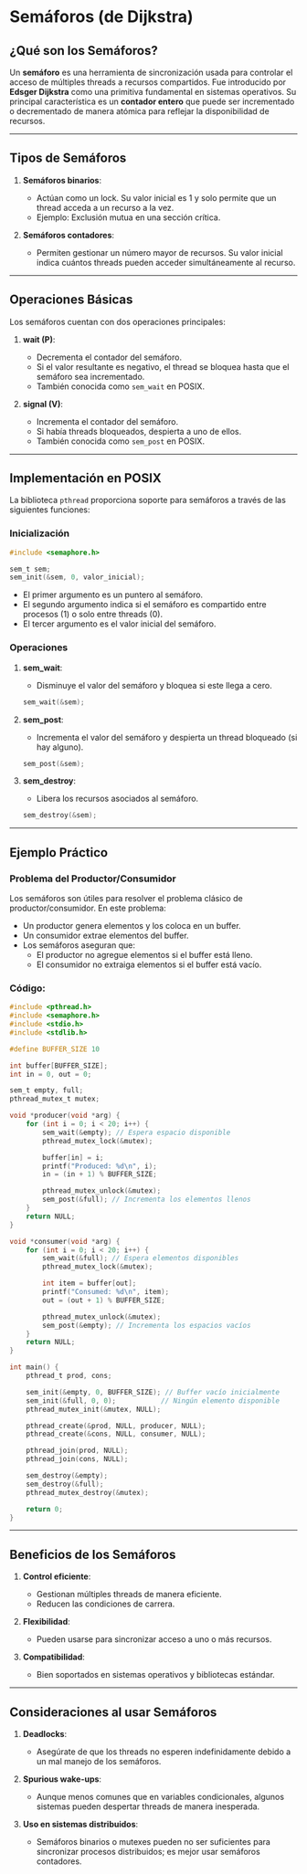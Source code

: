 
# Semáforos (de Dijkstra)

## ¿Qué son los Semáforos?
Un **semáforo** es una herramienta de sincronización usada para controlar el acceso de múltiples threads a recursos compartidos. Fue introducido por **Edsger Dijkstra** como una primitiva fundamental en sistemas operativos. Su principal característica es un **contador entero** que puede ser incrementado o decrementado de manera atómica para reflejar la disponibilidad de recursos.

---

## Tipos de Semáforos
1. **Semáforos binarios**:
   - Actúan como un lock. Su valor inicial es 1 y solo permite que un thread acceda a un recurso a la vez.
   - Ejemplo: Exclusión mutua en una sección crítica.

2. **Semáforos contadores**:
   - Permiten gestionar un número mayor de recursos. Su valor inicial indica cuántos threads pueden acceder simultáneamente al recurso.

---

## Operaciones Básicas
Los semáforos cuentan con dos operaciones principales:
1. **wait (P)**:
   - Decrementa el contador del semáforo.
   - Si el valor resultante es negativo, el thread se bloquea hasta que el semáforo sea incrementado.
   - También conocida como `sem_wait` en POSIX.

2. **signal (V)**:
   - Incrementa el contador del semáforo.
   - Si había threads bloqueados, despierta a uno de ellos.
   - También conocida como `sem_post` en POSIX.

---

## Implementación en POSIX
La biblioteca `pthread` proporciona soporte para semáforos a través de las siguientes funciones:

### Inicialización
```c
#include <semaphore.h>

sem_t sem;
sem_init(&sem, 0, valor_inicial);
```
- El primer argumento es un puntero al semáforo.
- El segundo argumento indica si el semáforo es compartido entre procesos (1) o solo entre threads (0).
- El tercer argumento es el valor inicial del semáforo.

### Operaciones
1. **sem_wait**:
   - Disminuye el valor del semáforo y bloquea si este llega a cero.
   ```c
   sem_wait(&sem);
   ```

2. **sem_post**:
   - Incrementa el valor del semáforo y despierta un thread bloqueado (si hay alguno).
   ```c
   sem_post(&sem);
   ```

3. **sem_destroy**:
   - Libera los recursos asociados al semáforo.
   ```c
   sem_destroy(&sem);
   ```

---

## Ejemplo Práctico
### Problema del Productor/Consumidor
Los semáforos son útiles para resolver el problema clásico de productor/consumidor. En este problema:
- Un productor genera elementos y los coloca en un buffer.
- Un consumidor extrae elementos del buffer.
- Los semáforos aseguran que:
  - El productor no agregue elementos si el buffer está lleno.
  - El consumidor no extraiga elementos si el buffer está vacío.

### Código:
```c
#include <pthread.h>
#include <semaphore.h>
#include <stdio.h>
#include <stdlib.h>

#define BUFFER_SIZE 10

int buffer[BUFFER_SIZE];
int in = 0, out = 0;

sem_t empty, full;
pthread_mutex_t mutex;

void *producer(void *arg) {
    for (int i = 0; i < 20; i++) {
        sem_wait(&empty); // Espera espacio disponible
        pthread_mutex_lock(&mutex);

        buffer[in] = i;
        printf("Produced: %d\n", i);
        in = (in + 1) % BUFFER_SIZE;

        pthread_mutex_unlock(&mutex);
        sem_post(&full); // Incrementa los elementos llenos
    }
    return NULL;
}

void *consumer(void *arg) {
    for (int i = 0; i < 20; i++) {
        sem_wait(&full); // Espera elementos disponibles
        pthread_mutex_lock(&mutex);

        int item = buffer[out];
        printf("Consumed: %d\n", item);
        out = (out + 1) % BUFFER_SIZE;

        pthread_mutex_unlock(&mutex);
        sem_post(&empty); // Incrementa los espacios vacíos
    }
    return NULL;
}

int main() {
    pthread_t prod, cons;

    sem_init(&empty, 0, BUFFER_SIZE); // Buffer vacío inicialmente
    sem_init(&full, 0, 0);           // Ningún elemento disponible
    pthread_mutex_init(&mutex, NULL);

    pthread_create(&prod, NULL, producer, NULL);
    pthread_create(&cons, NULL, consumer, NULL);

    pthread_join(prod, NULL);
    pthread_join(cons, NULL);

    sem_destroy(&empty);
    sem_destroy(&full);
    pthread_mutex_destroy(&mutex);

    return 0;
}
```

---

## Beneficios de los Semáforos
1. **Control eficiente**:
   - Gestionan múltiples threads de manera eficiente.
   - Reducen las condiciones de carrera.

2. **Flexibilidad**:
   - Pueden usarse para sincronizar acceso a uno o más recursos.

3. **Compatibilidad**:
   - Bien soportados en sistemas operativos y bibliotecas estándar.

---

## Consideraciones al usar Semáforos
1. **Deadlocks**:
   - Asegúrate de que los threads no esperen indefinidamente debido a un mal manejo de los semáforos.

2. **Spurious wake-ups**:
   - Aunque menos comunes que en variables condicionales, algunos sistemas pueden despertar threads de manera inesperada.

3. **Uso en sistemas distribuidos**:
   - Semáforos binarios o mutexes pueden no ser suficientes para sincronizar procesos distribuidos; es mejor usar semáforos contadores.


